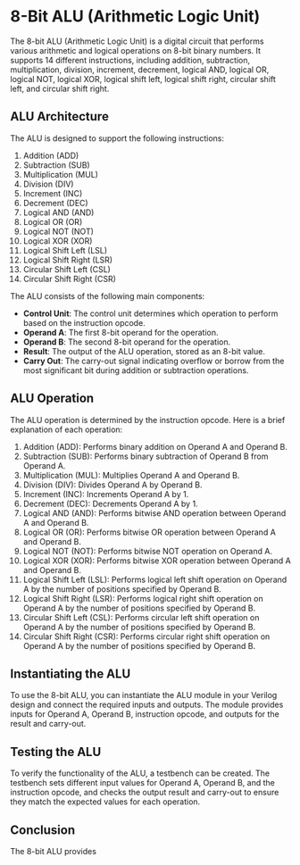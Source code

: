 # 8-Bit ALU (Arithmetic Logic Unit)

The 8-bit ALU (Arithmetic Logic Unit) is a digital circuit that performs various arithmetic and logical operations on 8-bit binary numbers. It supports 14 different instructions, including addition, subtraction, multiplication, division, increment, decrement, logical AND, logical OR, logical NOT, logical XOR, logical shift left, logical shift right, circular shift left, and circular shift right.

## ALU Architecture

The ALU is designed to support the following instructions:

1. Addition (ADD)
2. Subtraction (SUB)
3. Multiplication (MUL)
4. Division (DIV)
5. Increment (INC)
6. Decrement (DEC)
7. Logical AND (AND)
8. Logical OR (OR)
9. Logical NOT (NOT)
10. Logical XOR (XOR)
11. Logical Shift Left (LSL)
12. Logical Shift Right (LSR)
13. Circular Shift Left (CSL)
14. Circular Shift Right (CSR)

The ALU consists of the following main components:

- **Control Unit**: The control unit determines which operation to perform based on the instruction opcode.
- **Operand A**: The first 8-bit operand for the operation.
- **Operand B**: The second 8-bit operand for the operation.
- **Result**: The output of the ALU operation, stored as an 8-bit value.
- **Carry Out**: The carry-out signal indicating overflow or borrow from the most significant bit during addition or subtraction operations.

## ALU Operation

The ALU operation is determined by the instruction opcode. Here is a brief explanation of each operation:

1. Addition (ADD): Performs binary addition on Operand A and Operand B.
2. Subtraction (SUB): Performs binary subtraction of Operand B from Operand A.
3. Multiplication (MUL): Multiplies Operand A and Operand B.
4. Division (DIV): Divides Operand A by Operand B.
5. Increment (INC): Increments Operand A by 1.
6. Decrement (DEC): Decrements Operand A by 1.
7. Logical AND (AND): Performs bitwise AND operation between Operand A and Operand B.
8. Logical OR (OR): Performs bitwise OR operation between Operand A and Operand B.
9. Logical NOT (NOT): Performs bitwise NOT operation on Operand A.
10. Logical XOR (XOR): Performs bitwise XOR operation between Operand A and Operand B.
11. Logical Shift Left (LSL): Performs logical left shift operation on Operand A by the number of positions specified by Operand B.
12. Logical Shift Right (LSR): Performs logical right shift operation on Operand A by the number of positions specified by Operand B.
13. Circular Shift Left (CSL): Performs circular left shift operation on Operand A by the number of positions specified by Operand B.
14. Circular Shift Right (CSR): Performs circular right shift operation on Operand A by the number of positions specified by Operand B.

## Instantiating the ALU

To use the 8-bit ALU, you can instantiate the ALU module in your Verilog design and connect the required inputs and outputs. The module provides inputs for Operand A, Operand B, instruction opcode, and outputs for the result and carry-out.

## Testing the ALU

To verify the functionality of the ALU, a testbench can be created. The testbench sets different input values for Operand A, Operand B, and the instruction opcode, and checks the output result and carry-out to ensure they match the expected values for each operation.

## Conclusion

The 8-bit ALU provides

